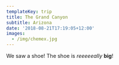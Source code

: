 ```yaml
---
templateKey: trip
title: The Grand Canyon
subtitle: Arizona
date: '2018-08-21T17:19:05+12:00'
images:
  - /img/chemex.jpg
---
```


We saw a shoe! The shoe is _reeeeeally_ **big**!
